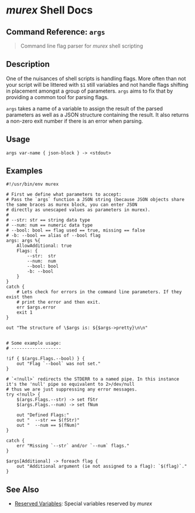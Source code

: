 # _murex_ Shell Docs

## Command Reference: `args` 

> Command line flag parser for _murex_ shell scripting

## Description

One of the nuisances of shell scripts is handling flags. More often than not
your script will be littered with `$1` still variables and not handle flags
shifting in placement amongst a group of parameters. `args` aims to fix that by
providing a common tool for parsing flags.

`args` takes a name of a variable to assign the result of the parsed parameters
as well as a JSON structure containing the result. It also returns a non-zero
exit number if there is an error when parsing.

## Usage

    args var-name { json-block } -> <stdout>

## Examples

    #!/usr/bin/env murex
    
    # First we define what parameters to accept:
    # Pass the `args` function a JSON string (because JSON objects share the same braces as murex block, you can enter JSON
    # directly as unescaped values as parameters in murex).
    #
    # --str: str == string data type
    # --num: num == numeric data type
    # --bool: bool == flag used == true, missing == false
    # -b: --bool == alias of --bool flag
    args: args %{
        AllowAdditional: true
        Flags: {
            --str:  str
            --num:  num
            --bool: bool
            -b: --bool
        }
    }
    catch {
        # Lets check for errors in the command line parameters. If they exist then
        # print the error and then exit.
        err $args.error
        exit 1
    }
    
    out "The structure of \$args is: ${$args->pretty}\n\n"
    
    
    # Some example usage:
    # -------------------
    
    !if { $(args.Flags.--bool) } {
        out "Flag `--bool` was not set."
    }
    
    # `<!null>` redirects the STDERR to a named pipe. In this instance it's the 'null' pipe so equivalent to 2>/dev/null
    # thus we are just suppressing any error messages.
    try <!null> {
        $(args.Flags.--str) -> set fStr
        $(args.Flags.--num) -> set fNum
    
        out "Defined Flags:"
        out "  --str == $(fStr)"
        out "  --num == $(fNum)"
    }
    
    catch {
        err "Missing `--str` and/or `--num` flags."
    }
    
    $args[Additional] -> foreach flag {
        out "Additional argument (ie not assigned to a flag): `$(flag)`."
    }

## See Also

* [Reserved Variables](../user-guide/reserved-vars.md):
  Special variables reserved by _murex_
